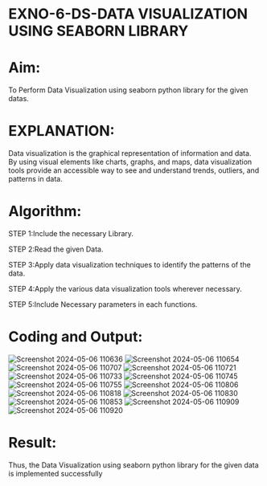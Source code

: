 # EXNO-6-DS-DATA VISUALIZATION USING SEABORN LIBRARY

# Aim:
  To Perform Data Visualization using seaborn python library for the given datas.

# EXPLANATION:
Data visualization is the graphical representation of information and data. By using visual elements like charts, graphs, and maps, data visualization tools provide an accessible way to see and understand trends, outliers, and patterns in data.

# Algorithm:
STEP 1:Include the necessary Library.

STEP 2:Read the given Data.

STEP 3:Apply data visualization techniques to identify the patterns of the data.

STEP 4:Apply the various data visualization tools wherever necessary.

STEP 5:Include Necessary parameters in each functions.

# Coding and Output:
 ![Screenshot 2024-05-06 110636](https://github.com/Srikaavyaathamizh/EXNO-6-DS/assets/144870938/a75991c3-d73f-4bca-85f6-d11a2de9a1de)
![Screenshot 2024-05-06 110654](https://github.com/Srikaavyaathamizh/EXNO-6-DS/assets/144870938/844aff12-6c50-4faf-971f-c232724700b6)
![Screenshot 2024-05-06 110707](https://github.com/Srikaavyaathamizh/EXNO-6-DS/assets/144870938/1834b2c7-d061-45e1-a57f-fc5a074aa436)
![Screenshot 2024-05-06 110721](https://github.com/Srikaavyaathamizh/EXNO-6-DS/assets/144870938/824313ad-242d-487a-8dfb-6bd69359acfb)
![Screenshot 2024-05-06 110733](https://github.com/Srikaavyaathamizh/EXNO-6-DS/assets/144870938/39e627bc-fda6-4a88-aea9-bff204b0e073)
![Screenshot 2024-05-06 110745](https://github.com/Srikaavyaathamizh/EXNO-6-DS/assets/144870938/762961af-e906-4a09-b7cc-9c78dc6c2c3a)
![Screenshot 2024-05-06 110755](https://github.com/Srikaavyaathamizh/EXNO-6-DS/assets/144870938/7673b616-f024-44eb-9337-fb8cef172737)
![Screenshot 2024-05-06 110806](https://github.com/Srikaavyaathamizh/EXNO-6-DS/assets/144870938/f0dc7a01-fff1-4488-9d51-87640f57b416)
![Screenshot 2024-05-06 110818](https://github.com/Srikaavyaathamizh/EXNO-6-DS/assets/144870938/c576d6e6-2a63-4bca-a6aa-0fde714f6d3f)
![Screenshot 2024-05-06 110830](https://github.com/Srikaavyaathamizh/EXNO-6-DS/assets/144870938/6ee00493-7696-4669-97cf-17c4bb8ed50c)
![Screenshot 2024-05-06 110853](https://github.com/Srikaavyaathamizh/EXNO-6-DS/assets/144870938/85d2f009-4776-42d4-9914-d99533d2ef2e)
![Screenshot 2024-05-06 110909](https://github.com/Srikaavyaathamizh/EXNO-6-DS/assets/144870938/11f7f7d2-3dc8-4e75-9ec1-014e32e760c6)
![Screenshot 2024-05-06 110920](https://github.com/Srikaavyaathamizh/EXNO-6-DS/assets/144870938/a811de29-10da-4dfd-b082-1a4491e22408)


# Result:
 Thus, the Data Visualization using seaborn python library for the given data is implemented successfully
